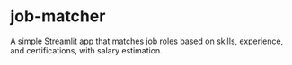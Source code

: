 # job-matcher
A simple Streamlit app that matches job roles based on skills, experience, and certifications, with salary estimation.
